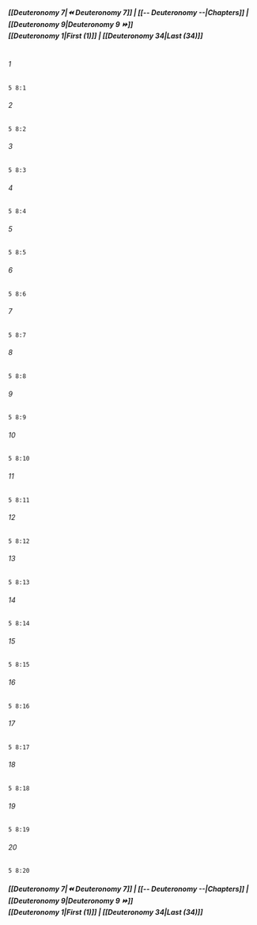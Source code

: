 
##### **[[Deuteronomy 7|⏪ Deuteronomy 7]] | [[-- Deuteronomy --|Chapters]] | [[Deuteronomy 9|Deuteronomy 9 ⏩]]**<br>**[[Deuteronomy 1|First (1)]] | [[Deuteronomy 34|Last (34)]]**<br><br>

###### 1
``` verse
5 8:1
```
###### 2
``` verse
5 8:2
```
###### 3
``` verse
5 8:3
```
###### 4
``` verse
5 8:4
```
###### 5
``` verse
5 8:5
```
###### 6
``` verse
5 8:6
```
###### 7
``` verse
5 8:7
```
###### 8
``` verse
5 8:8
```
###### 9
``` verse
5 8:9
```
###### 10
``` verse
5 8:10
```
###### 11
``` verse
5 8:11
```
###### 12
``` verse
5 8:12
```
###### 13
``` verse
5 8:13
```
###### 14
``` verse
5 8:14
```
###### 15
``` verse
5 8:15
```
###### 16
``` verse
5 8:16
```
###### 17
``` verse
5 8:17
```
###### 18
``` verse
5 8:18
```
###### 19
``` verse
5 8:19
```
###### 20
``` verse
5 8:20
```

##### **[[Deuteronomy 7|⏪ Deuteronomy 7]] | [[-- Deuteronomy --|Chapters]] | [[Deuteronomy 9|Deuteronomy 9 ⏩]]**<br>**[[Deuteronomy 1|First (1)]] | [[Deuteronomy 34|Last (34)]]**
